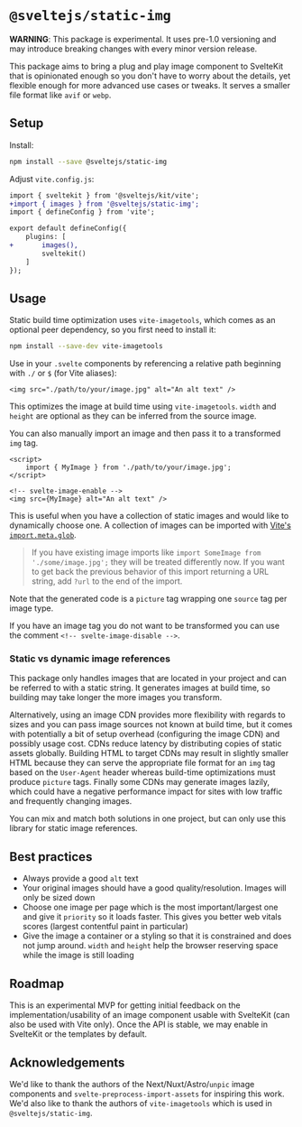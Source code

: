 # `@sveltejs/static-img`

**WARNING**: This package is experimental. It uses pre-1.0 versioning and may introduce breaking changes with every minor version release.

This package aims to bring a plug and play image component to SvelteKit that is opinionated enough so you don't have to worry about the details, yet flexible enough for more advanced use cases or tweaks. It serves a smaller file format like `avif` or `webp`.

## Setup

Install:

```bash
npm install --save @sveltejs/static-img
```

Adjust `vite.config.js`:

```diff
import { sveltekit } from '@sveltejs/kit/vite';
+import { images } from '@sveltejs/static-img';
import { defineConfig } from 'vite';

export default defineConfig({
	plugins: [
+		images(),
		sveltekit()
	]
});
```

## Usage

Static build time optimization uses `vite-imagetools`, which comes as an optional peer dependency, so you first need to install it:

```bash
npm install --save-dev vite-imagetools
```

Use in your `.svelte` components by referencing a relative path beginning with `./` or `$` (for Vite aliases):

```svelte
<img src="./path/to/your/image.jpg" alt="An alt text" />
```

This optimizes the image at build time using `vite-imagetools`. `width` and `height` are optional as they can be inferred from the source image.

You can also manually import an image and then pass it to a transformed `img` tag.

```svelte
<script>
	import { MyImage } from './path/to/your/image.jpg';
</script>

<!-- svelte-image-enable -->
<img src={MyImage} alt="An alt text" />
```

This is useful when you have a collection of static images and would like to dynamically choose one. A collection of images can be imported with [Vite's `import.meta.glob`](https://vitejs.dev/guide/features.html#glob-import).

> If you have existing image imports like `import SomeImage from './some/image.jpg';` they will be treated differently now. If you want to get back the previous behavior of this import returning a URL string, add `?url` to the end of the import.

Note that the generated code is a `picture` tag wrapping one `source` tag per image type.

If you have an image tag you do not want to be transformed you can use the comment `<!-- svelte-image-disable -->`.

### Static vs dynamic image references

This package only handles images that are located in your project and can be referred to with a static string. It generates images at build time, so building may take longer the more images you transform.

Alternatively, using an image CDN provides more flexibility with regards to sizes and you can pass image sources not known at build time, but it comes with potentially a bit of setup overhead (configuring the image CDN) and possibly usage cost. CDNs reduce latency by distributing copies of static assets globally. Building HTML to target CDNs may result in slightly smaller HTML because they can serve the appropriate file format for an `img` tag based on the `User-Agent` header whereas build-time optimizations must produce `picture` tags. Finally some CDNs may generate images lazily, which could have a negative performance impact for sites with low traffic and frequently changing images.

You can mix and match both solutions in one project, but can only use this library for static image references.

## Best practices

- Always provide a good `alt` text
- Your original images should have a good quality/resolution. Images will only be sized down
- Choose one image per page which is the most important/largest one and give it `priority` so it loads faster. This gives you better web vitals scores (largest contentful paint in particular)
- Give the image a container or a styling so that it is constrained and does not jump around. `width` and `height` help the browser reserving space while the image is still loading

## Roadmap

This is an experimental MVP for getting initial feedback on the implementation/usability of an image component usable with SvelteKit (can also be used with Vite only). Once the API is stable, we may enable in SvelteKit or the templates by default.

## Acknowledgements

We'd like to thank the authors of the Next/Nuxt/Astro/`unpic` image components and `svelte-preprocess-import-assets` for inspiring this work. We'd also like to thank the authors of `vite-imagetools` which is used in `@sveltejs/static-img`.
